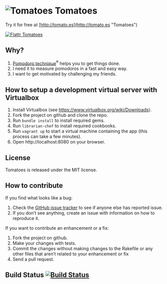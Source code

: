 # ![Tomatoes](https://github.com/potomak/tomatoes/raw/develop/app/assets/images/tomatoes_logo_48.png "Tomatoes") Tomatoes

Try it for free at [http://tomato.es](http://tomato.es "Tomatoes")

[![Flattr Tomatoes](http://api.flattr.com/button/flattr-badge-large.png)](http://flattr.com/thing/376437/Tomatoes "Flattr Tomatoes")

## Why?

1. [Pomodoro technique](http://www.pomodorotechnique.com)<sup>®</sup> helps you to get things done.
1. I need it to measure pomodoros in a fast and easy way.
1. I want to get motivated by challenging my friends.

## How to setup a development virtual server with Virtualbox

1. Install Virtualbox (see https://www.virtualbox.org/wiki/Downloads).
1. Fork the project on github and clone the repo.
1. Run `bundle install` to install required gems.
1. Run `librarian-chef` to install required cookbooks.
1. Run `vagrant up` to start a virtual machine containing the app (this process can take a few minutes).
1. Open http://localhost:8080 on your browser.

## License

Tomatoes is released under the MIT license.

## How to contribute

If you find what looks like a bug:

1. Check the [GitHub issue tracker](https://github.com/potomak/tomatoes/issues) to see if anyone else has reported issue.
1. If you don’t see anything, create an issue with information on how to reproduce it.

If you want to contribute an enhancement or a fix:

1. Fork the project on github.
1. Make your changes with tests.
1. Commit the changes without making changes to the Rakefile or any other files that aren’t related to your enhancement or fix
1. Send a pull request.

## Build Status [![Build Status](https://secure.travis-ci.org/potomak/tomatoes.png?branch=develop)](http://travis-ci.org/potomak/tomatoes)
